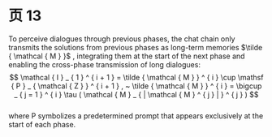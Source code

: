 # 页 13
To perceive dialogues through previous phases, the chat chain only transmits the solutions from previous phases as long-term memories $\tilde { \mathcal { M } }$ , integrating them at the start of the next phase and enabling the cross-phase transmission of long dialogues:  
$$
\mathcal { I } _ { 1 } ^ { i + 1 } = \tilde { \mathcal { M } } ^ { i } \cup \mathsf { P } _ { \mathcal { Z } } ^ { i + 1 } , ~ \tilde { \mathcal { M } } ^ { i } = \bigcup _ { j = 1 } ^ { i } \tau ( \mathcal { M } _ { | \mathcal { M } ^ { j } | } ^ { j } )
$$  
where $\mathsf { P }$ symbolizes a predetermined prompt that appears exclusively at the start of each phase.